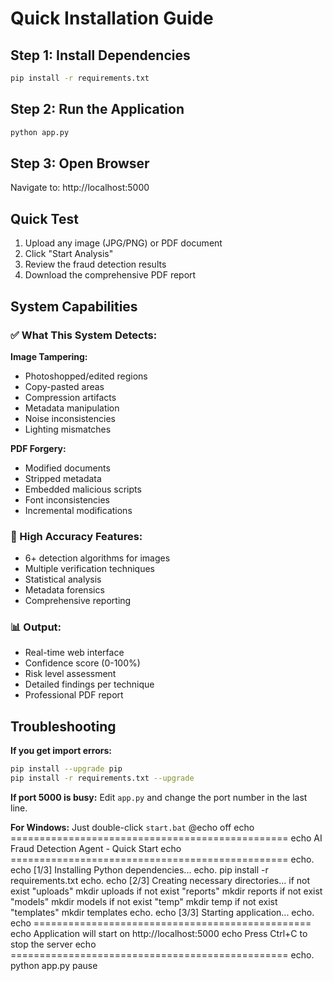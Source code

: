 # Quick Installation Guide

## Step 1: Install Dependencies
```bash
pip install -r requirements.txt
```

## Step 2: Run the Application
```bash
python app.py
```

## Step 3: Open Browser
Navigate to: http://localhost:5000

## Quick Test
1. Upload any image (JPG/PNG) or PDF document
2. Click "Start Analysis"
3. Review the fraud detection results
4. Download the comprehensive PDF report

## System Capabilities

### ✅ What This System Detects:

**Image Tampering:**
- Photoshopped/edited regions
- Copy-pasted areas
- Compression artifacts
- Metadata manipulation
- Noise inconsistencies
- Lighting mismatches

**PDF Forgery:**
- Modified documents
- Stripped metadata
- Embedded malicious scripts
- Font inconsistencies
- Incremental modifications

### 🎯 High Accuracy Features:
- 6+ detection algorithms for images
- Multiple verification techniques
- Statistical analysis
- Metadata forensics
- Comprehensive reporting

### 📊 Output:
- Real-time web interface
- Confidence score (0-100%)
- Risk level assessment
- Detailed findings per technique
- Professional PDF report

## Troubleshooting

**If you get import errors:**
```bash
pip install --upgrade pip
pip install -r requirements.txt --upgrade
```

**If port 5000 is busy:**
Edit `app.py` and change the port number in the last line.

**For Windows:**
Just double-click `start.bat`
@echo off
echo ================================================
echo   AI Fraud Detection Agent - Quick Start
echo ================================================
echo.
echo [1/3] Installing Python dependencies...
echo.
pip install -r requirements.txt
echo.
echo [2/3] Creating necessary directories...
if not exist "uploads" mkdir uploads
if not exist "reports" mkdir reports
if not exist "models" mkdir models
if not exist "temp" mkdir temp
if not exist "templates" mkdir templates
echo.
echo [3/3] Starting application...
echo.
echo ================================================
echo   Application will start on http://localhost:5000
echo   Press Ctrl+C to stop the server
echo ================================================
echo.
python app.py
pause

